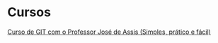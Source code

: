 # Cursos

[Curso de GIT com o Professor José de Assis (Simples, prático e fácil)](https://www.youtube.com/watch?v=FF1f4bKYhoo&list=PLbEOwbQR9lqzK14I7OOeREEIE4k6rjgIj)

